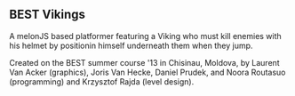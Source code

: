 BEST Vikings
-------------------------------------------------------------------------------

A melonJS based platformer featuring a Viking who must kill enemies with his helmet by positionin himself underneath them when they jump.

Created on the BEST summer course '13 in Chisinau, Moldova, by Laurent Van Acker (graphics), Joris Van Hecke, Daniel Prudek, and Noora Routasuo (programming) and Krzysztof Rajda (level design).